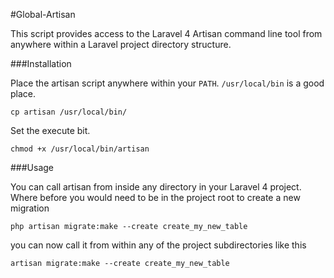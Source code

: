 #Global-Artisan

This script provides access to the Laravel 4 Artisan command line tool from anywhere within a Laravel project directory structure.

###Installation

Place the artisan script anywhere within your `PATH`. `/usr/local/bin` is a good place.

    cp artisan /usr/local/bin/

Set the execute bit.

    chmod +x /usr/local/bin/artisan

###Usage

You can call artisan from inside any directory in your Laravel 4 project. Where before you would need to be in the project root to create a new migration

    php artisan migrate:make --create create_my_new_table

you can now call it from within any of the project subdirectories like this

    artisan migrate:make --create create_my_new_table
